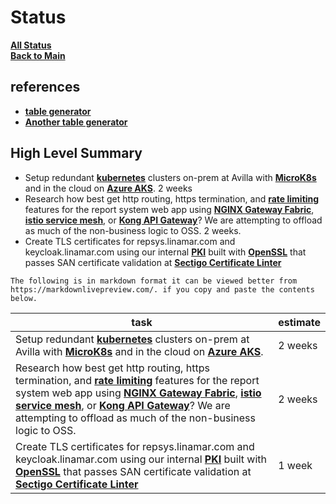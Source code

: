 # Status

**[All Status](../weekly/status_list.md)**\
**[Back to Main](../../../README.md)**

## references

- **[table generator](https://tableconvert.com/markdown-generator)**
- **[Another table generator](https://www.tablesgenerator.com/markdown_tables)**

## High Level Summary

- Setup redundant **[kubernetes](https://kubernetes.io/docs/concepts/overview/)** clusters on-prem at Avilla with **[MicroK8s](https://microk8s.io/docs)** and in the cloud on **[Azure AKS](https://learn.microsoft.com/en-us/azure/aks/what-is-aks)**. 2 weeks
- Research how best get http routing, https termination, and **[rate limiting](https://www.getambassador.io/blog/configure-rate-limits-prevent-ddos-best-practices)** features for the report system web app using **[NGINX Gateway Fabric](https://docs.nginx.com/nginx-gateway-fabric/)**, **[istio service mesh](https://istio.io/latest/about/service-mesh/)**, or **[Kong API Gateway](https://konghq.com/products/kong-gateway)**? We are attempting to offload as much of the non-business logic to OSS. 2 weeks.
- Create TLS certificates for repsys.linamar.com and keycloak.linamar.com using our internal **[PKI](https://www.keyfactor.com/education-center/what-is-pki/)** built with **[OpenSSL](https://www.golinuxcloud.com/openssl-create-certificate-chain-linux/)** that passes SAN certificate validation at **[Sectigo Certificate Linter](https://crt.sh/lintcert)**

```text
The following is in markdown format it can be viewed better from https://markdownlivepreview.com/. if you copy and paste the contents below.
```

| task                                                                                                                                                                                                                                                                                                                                                                                                                                                                                                          | estimate |
|---------------------------------------------------------------------------------------------------------------------------------------------------------------------------------------------------------------------------------------------------------------------------------------------------------------------------------------------------------------------------------------------------------------------------------------------------------------------------------------------------------------|----------|
| Setup redundant **[kubernetes](https://kubernetes.io/docs/concepts/overview/)** clusters on-prem at Avilla with **[MicroK8s](https://microk8s.io/docs)** and in the cloud on **[Azure AKS](https://learn.microsoft.com/en-us/azure/aks/what-is-aks)**.                                                                                                                                                                                                                                                        | 2 weeks  |
| Research how best get http routing, https termination, and **[rate limiting](https://www.getambassador.io/blog/configure-rate-limits-prevent-ddos-best-practices)** features for the report system web app using **[NGINX Gateway Fabric](https://docs.nginx.com/nginx-gateway-fabric/)**, **[istio service mesh](https://istio.io/latest/about/service-mesh/)**, or **[Kong API Gateway](https://konghq.com/products/kong-gateway)**? We are attempting to offload as much of the non-business logic to OSS. | 2 weeks  |
| Create TLS certificates for repsys.linamar.com and keycloak.linamar.com using our internal **[PKI](https://www.keyfactor.com/education-center/what-is-pki/)** built with **[OpenSSL](https://www.golinuxcloud.com/openssl-create-certificate-chain-linux/)** that passes SAN certificate validation at **[Sectigo Certificate Linter](https://crt.sh/lintcert)**                                                                                                                                              | 1 week   |
